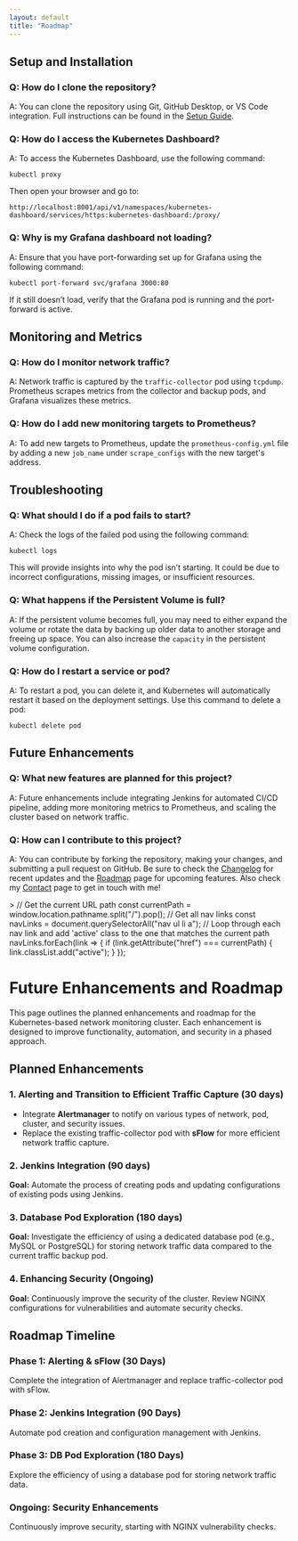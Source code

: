 ```yaml
---
layout: default
title: "Roadmap"
---
```


Setup and Installation
----------------------

### Q: How do I clone the repository?

A: You can clone the repository using Git, GitHub Desktop, or VS Code integration. Full instructions can be found in the [Setup Guide](setup.html).

### Q: How do I access the Kubernetes Dashboard?

A: To access the Kubernetes Dashboard, use the following command:

    kubectl proxy

Then open your browser and go to:

    http://localhost:8001/api/v1/namespaces/kubernetes-dashboard/services/https:kubernetes-dashboard:/proxy/

### Q: Why is my Grafana dashboard not loading?

A: Ensure that you have port-forwarding set up for Grafana using the following command:

    kubectl port-forward svc/grafana 3000:80

If it still doesn’t load, verify that the Grafana pod is running and the port-forward is active.

Monitoring and Metrics
----------------------

### Q: How do I monitor network traffic?

A: Network traffic is captured by the `traffic-collector` pod using `tcpdump`. Prometheus scrapes metrics from the collector and backup pods, and Grafana visualizes these metrics.

### Q: How do I add new monitoring targets to Prometheus?

A: To add new targets to Prometheus, update the `prometheus-config.yml` file by adding a new `job_name` under `scrape_configs` with the new target's address.

Troubleshooting
---------------

### Q: What should I do if a pod fails to start?

A: Check the logs of the failed pod using the following command:

    kubectl logs 

This will provide insights into why the pod isn’t starting. It could be due to incorrect configurations, missing images, or insufficient resources.

### Q: What happens if the Persistent Volume is full?

A: If the persistent volume becomes full, you may need to either expand the volume or rotate the data by backing up older data to another storage and freeing up space. You can also increase the `capacity` in the persistent volume configuration.

### Q: How do I restart a service or pod?

A: To restart a pod, you can delete it, and Kubernetes will automatically restart it based on the deployment settings. Use this command to delete a pod:

    kubectl delete pod 

Future Enhancements
-------------------

### Q: What new features are planned for this project?

A: Future enhancements include integrating Jenkins for automated CI/CD pipeline, adding more monitoring metrics to Prometheus, and scaling the cluster based on network traffic.

### Q: How can I contribute to this project?

A: You can contribute by forking the repository, making your changes, and submitting a pull request on GitHub. Be sure to check the [Changelog](changelog.html) for recent updates and the [Roadmap](roadmap.html) page for upcoming features. Also check my [Contact](contact.html) page to get in touch with me!

\> // Get the current URL path const currentPath = window.location.pathname.split("/").pop(); // Get all nav links const navLinks = document.querySelectorAll("nav ul li a"); // Loop through each nav link and add 'active' class to the one that matches the current path navLinks.forEach(link => { if (link.getAttribute("href") === currentPath) { link.classList.add("active"); } });


Future Enhancements and Roadmap
===============================

This page outlines the planned enhancements and roadmap for the Kubernetes-based network monitoring cluster. Each enhancement is designed to improve functionality, automation, and security in a phased approach.

Planned Enhancements
--------------------

### 1\. Alerting and Transition to Efficient Traffic Capture (30 days)

*   Integrate **Alertmanager** to notify on various types of network, pod, cluster, and security issues.
*   Replace the existing traffic-collector pod with **sFlow** for more efficient network traffic capture.

### 2\. Jenkins Integration (90 days)

**Goal:** Automate the process of creating pods and updating configurations of existing pods using Jenkins.

### 3\. Database Pod Exploration (180 days)

**Goal:** Investigate the efficiency of using a dedicated database pod (e.g., MySQL or PostgreSQL) for storing network traffic data compared to the current traffic backup pod.

### 4\. Enhancing Security (Ongoing)

**Goal:** Continuously improve the security of the cluster. Review NGINX configurations for vulnerabilities and automate security checks.

Roadmap Timeline
----------------

### Phase 1: Alerting & sFlow (30 Days)

Complete the integration of Alertmanager and replace traffic-collector pod with sFlow.

### Phase 2: Jenkins Integration (90 Days)

Automate pod creation and configuration management with Jenkins.

### Phase 3: DB Pod Exploration (180 Days)

Explore the efficiency of using a database pod for storing network traffic data.

### Ongoing: Security Enhancements

Continuously improve security, starting with NGINX vulnerability checks.